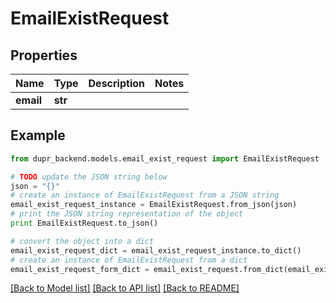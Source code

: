 # EmailExistRequest


## Properties
Name | Type | Description | Notes
------------ | ------------- | ------------- | -------------
**email** | **str** |  | 

## Example

```python
from dupr_backend.models.email_exist_request import EmailExistRequest

# TODO update the JSON string below
json = "{}"
# create an instance of EmailExistRequest from a JSON string
email_exist_request_instance = EmailExistRequest.from_json(json)
# print the JSON string representation of the object
print EmailExistRequest.to_json()

# convert the object into a dict
email_exist_request_dict = email_exist_request_instance.to_dict()
# create an instance of EmailExistRequest from a dict
email_exist_request_form_dict = email_exist_request.from_dict(email_exist_request_dict)
```
[[Back to Model list]](../README.md#documentation-for-models) [[Back to API list]](../README.md#documentation-for-api-endpoints) [[Back to README]](../README.md)


